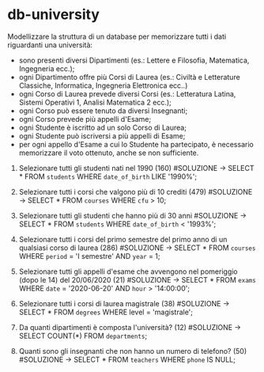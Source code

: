 # db-university

Modellizzare la struttura di un database per memorizzare tutti i dati riguardanti una università:
- sono presenti diversi Dipartimenti (es.: Lettere e Filosofia, Matematica, Ingegneria ecc.);
- ogni Dipartimento offre più Corsi di Laurea (es.: Civiltà e Letterature Classiche, Informatica, Ingegneria Elettronica ecc..)
- ogni Corso di Laurea prevede diversi Corsi (es.: Letteratura Latina, Sistemi Operativi 1, Analisi Matematica 2 ecc.);
- ogni Corso può essere tenuto da diversi Insegnanti;
- ogni Corso prevede più appelli d'Esame;
- ogni Studente è iscritto ad un solo Corso di Laurea;
- ogni Studente può iscriversi a più appelli di Esame;
- per ogni appello d'Esame a cui lo Studente ha partecipato, è necessario memorizzare il voto ottenuto, anche se non sufficiente.

<!-- -------------------------------------------------------------------------------------------------- -->

1. Selezionare tutti gli studenti nati nel 1990 (160)
#SOLUZIONE ->
    SELECT *
    FROM `students`
    WHERE `date_of_birth` LIKE '1990%';
<!-- ---------------------------------- -->
2. Selezionare tutti i corsi che valgono più di 10 crediti (479)
#SOLUZIONE ->
    SELECT *
    FROM `courses`
    WHERE `cfu` > 10;
<!-- ---------------------------------- -->
3. Selezionare tutti gli studenti che hanno più di 30 anni
#SOLUZIONE ->
    SELECT *
    FROM `students`
    WHERE `date_of_birth` < '1993%';
<!-- ---------------------------------- -->
4. Selezionare tutti i corsi del primo semestre del primo anno di un qualsiasi corso di laurea (286)
#SOLUZIONE ->
    SELECT *
    FROM `courses`
    WHERE `period` = 'I semestre'
    AND `year` = 1;
<!-- ---------------------------------- -->
5. Selezionare tutti gli appelli d'esame che avvengono nel pomeriggio (dopo le 14) del 20/06/2020 (21)
#SOLUZIONE ->
    SELECT *
    FROM `exams`
    WHERE `date` = '2020-06-20'
    AND `hour` > '14:00:00';
<!-- ---------------------------------- -->
6. Selezionare tutti i corsi di laurea magistrale (38)
#SOLUZIONE ->
    SELECT *
    FROM `degrees`
    WHERE level = 'magistrale';
<!-- ---------------------------------- -->
7. Da quanti dipartimenti è composta l'università? (12)
#SOLUZIONE ->
    SELECT COUNT(*)
    FROM `departments`;
<!-- ---------------------------------- -->
8. Quanti sono gli insegnanti che non hanno un numero di telefono? (50)
#SOLUZIONE ->
    SELECT *
    FROM `teachers`
    WHERE `phone` IS NULL;